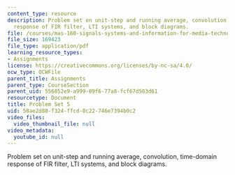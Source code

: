 ```yaml
---
content_type: resource
description: Problem set on unit-step and running average, convolution, time-domain
  response of FIR filter, LTI systems, and block diagrams.
file: /courses/mas-160-signals-systems-and-information-for-media-technology-fall-2007/58ae2d88f324ffcd0c22746e7394b0c2_ps5.pdf
file_size: 169423
file_type: application/pdf
learning_resource_types:
- Assignments
license: https://creativecommons.org/licenses/by-nc-sa/4.0/
ocw_type: OCWFile
parent_title: Assignments
parent_type: CourseSection
parent_uid: 556852e9-a999-09f6-77a8-fcf67d503d61
resourcetype: Document
title: Problem Set 5
uid: 58ae2d88-f324-ffcd-0c22-746e7394b0c2
video_files:
  video_thumbnail_file: null
video_metadata:
  youtube_id: null
---
```

Problem set on unit-step and running average, convolution, time-domain response of FIR filter, LTI systems, and block diagrams.